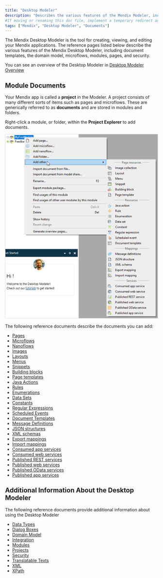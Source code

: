 ```yaml
---
title: "Desktop Modeler"
description: "Describes the various features of the Mendix Modeler, including document templates, the domain model, microflows, modules, pages, and security."
#If moving or renaming this doc file, implement a temporary redirect and let the respective team know they should update the URL in the product. See Mapping to Products for more details.
tags: ["Mendix", "Desktop Modeler", "Documents"]
---
```


The Mendix Desktop Modeler is the tool for creating, viewing, and editing your Mendix applications. The reference pages listed below describe the various features of the Mendix Desktop Modeler, including document templates, the domain model, microflows, modules, pages, and security.

You can see an overview of the Desktop Modeler in [Desktop Modeler Overview](desktop-modeler-overview)

## Module Documents

Your Mendix app is called a **project** in the Modeler. A project consists of many different sorts of items such as pages and microflows. These are generically referred to as **documents** and are stored in modules and folders.

Right-click a module, or folder, within the **Project Explorer** to add documents.

![Right-Click menu in the project explorer](attachments/desktop-modeler/add-document.png)

The following reference documents describe the documents you can add:

* [Pages](pages)
* [Microflows](microflows)
* [Nanoflows](nanoflows)
* [Images](images)
* [Layouts](layout)
* [Menus](menu)
* [Snippets](snippet)
* [Building blocks](building-block)
* [Page templates](page-templates)
* [Java Actions](java-actions)
* [Rules](rules)
* [Enumerations](enumerations)
* [Data Sets](data-sets)
* [Constants](constants)
* [Regular Expressions](regular-expressions)
* [Scheduled Events](scheduled-events)
* [Document Templates](document-templates)
* [Message Definitions](message-definitions)
* [JSON structures](json-structures)
* [XML schemas](xml-schemas)
* [Export mappings](export-mappings)
* [Import mappings](import-mappings)
* [Consumed app services](consumed-app-services)
* [Consumed web services](consumed-web-services)
* [Published REST services](published-rest-services)
* [Published web services](published-web-services)
* [Published OData services](published-odata-services)
* [Published app services](published-app-services)

## Additional Information About the Desktop Modeler

The following reference documents provide additional information about using the Desktop Modeler

* [Data Types](data-types)
* [Dialog Boxes](dialogs)
* [Domain Model](domain-model)
* [Integration](integration)
* [Modules](modules)
* [Projects](project)
* [Security](security)
* [Translatable Texts](translatable-texts)
* [XML](xml-reference-guide)
* [XPath](xpath)
